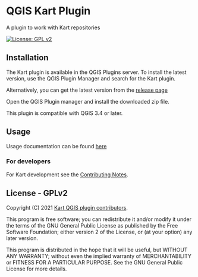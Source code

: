 # QGIS Kart Plugin

A plugin to work with Kart repositories

[![License: GPL v2](https://img.shields.io/badge/License-GPLv2-blue.svg)](LICENSE.md)

## Installation

The Kart plugin is available in the QGIS Plugins server. To install the latest version, use the QGIS Plugin Manager and search for the Kart plugin.

Alternatively, you can get the latest version from the [release page](https://github.com/koordinates/kart-qgis-plugin/releases/latest)

Open the QGIS Plugin manager and install the downloaded zip file.

This plugin is compatible with QGIS 3.4 or later.

## Usage

Usage documentation can be found [here](./docs/index.md)

### For developers

For Kart development see the [Contributing Notes](CONTRIBUTING.md).

## License - GPLv2

Copyright (C) 2021 [Kart QGIS plugin contributors](./AUTHORS.md).

This program is free software; you can redistribute it and/or modify
it under the terms of the GNU General Public License as published by
the Free Software Foundation; either version 2 of the License, or
(at your option) any later version.

This program is distributed in the hope that it will be useful,
but WITHOUT ANY WARRANTY; without even the implied warranty of
MERCHANTABILITY or FITNESS FOR A PARTICULAR PURPOSE.  See the
GNU General Public License for more details.
